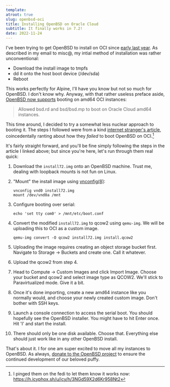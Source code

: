 ```yaml
---
template:
atroot: true
slug: openbsd-oci
title: Installing OpenBSD on Oracle Cloud
subtitle: It finally works in 7.2!
date: 2022-11-24
---
```


I've been trying to get OpenBSD to install on OCI since [early last
year](https://marc.info/?l=openbsd-misc&m=162962869305286&w=2). As
described in my email to misc@, my intial method of installation was
rather unconventional:

- Download the install image to tmpfs
- dd it onto the host boot device (/dev/sda)
- Reboot

This works perfectly for Alpine, I'll have you know but not so much for
OpenBSD. I don't know why. Anyway, with that rather useless preface
aside, [OpenBSD now supports](https://openbsd.org/72.html) booting on
amd64 OCI instances:

> Allowed bsd.rd and bsd/bsd.mp to boot on Oracle Cloud amd64 instances.

This time around, I decided to try a somewhat less nuclear approach to
booting it. The steps I followed were from a kind [internet stranger's
article](https://blinken.life/oci-obsd/), coincedentally ranting about
how they _failed_ to boot OpenBSD on OCI.[^1]

[^1]: I pinged them on the fedi to let them know it works now: https://h.icyphox.sh/u/icy/h/3NGd59X2d6Kr958Nt2

It's fairly straight forward, and you'll be fine simply following the
steps in the article I linked above; but since you're here, let's run
through them real quick:

1. Download the `install72.img` onto an OpenBSD machine. Trust me,
   dealing with loopback mounts is not fun on Linux.

2. "Mount" the install image using [vnconfig(8)](https://man.openbsd.org/vnconfig):
    ```
    vnconfig vnd0 install72.img
    mount /dev/vnd0a /mnt
    ```
3. Configure booting over serial:
    ```
    echo 'set tty com0' > /mnt/etc/boot.conf
    ```
4. Convert the modified `install72.img` to qcow2 using `qemu-img`. We
   will be uploading this to OCI as a custom image.
   ```
   qemu-img convert -O qcow2 install72.img install.qcow2
   ```

5. Uploading the image requires creating an object storage bucket first.
   Navigate to Storage → Buckets and create one. Call it whatever.

6. Upload the qcow2 from step 4.

7. Head to Compute → Custom Images and click Import Image. Choose your
   bucket and qcow2 and select image type as QCOW2. We'll stick to
   Paravirtualized mode. Give it a bit.

8. Once it's done importing, create a new amd64 instance like you
   normally would, and choose your newly created custom image. Don't
   bother with SSH keys.

9. Launch a console connection to access the serial boot. You should
   hopefully see the OpenBSD installer. You might have to hit Enter
   once. Hit 'I' and start the install.

10. There should only be one disk available. Choose that. Everything
    else should just work like in any other OpenBSD install.

That's about it. I for one am super excited to move all my instances to
OpenBSD. As always, [donate to the OpenBSD
project](https://www.openbsd.org/donations.html) to ensure the continued
development of our beloved puffy.

